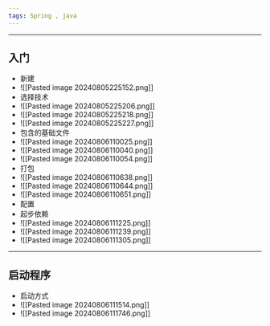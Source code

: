 ```yaml
---
tags: Spring , java
---
```


---

## 入门

 - 新建
 - ![[Pasted image 20240805225152.png]]
 - 选择技术
 - ![[Pasted image 20240805225206.png]]
 - ![[Pasted image 20240805225218.png]]
 - ![[Pasted image 20240805225227.png]]
 - 包含的基础文件
 - ![[Pasted image 20240806110025.png]]
 - ![[Pasted image 20240806110040.png]]
 - ![[Pasted image 20240806110054.png]]
 - 打包
 - ![[Pasted image 20240806110638.png]]
 - ![[Pasted image 20240806110644.png]]
 - ![[Pasted image 20240806110651.png]]
 - 配置
 - 起步依赖
 - ![[Pasted image 20240806111225.png]]
 - ![[Pasted image 20240806111239.png]]
 - ![[Pasted image 20240806111305.png]]

---

## 启动程序

 - 启动方式
 - ![[Pasted image 20240806111514.png]]
 - ![[Pasted image 20240806111746.png]]